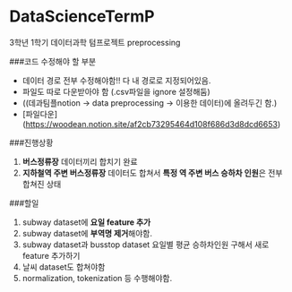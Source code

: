 # DataScienceTermP
3학년 1학기 데이터과학 텀프로젝트 preprocessing

###코드 수정해야 할 부분
+ 데이터 경로 전부 수정해야함!! 다 내 경로로 지정되어있음.
+ 파일도 따로 다운받아야 함 (.csv파일을 ignore 설정해둠)
+ ((데과팀플notion -> data preprocessing -> 이용한 데이터)에 올려두긴 함.)
+ [파일다운] (https://woodean.notion.site/af2cb73295464d108f686d3d8dcd6653)

###진행상황
1. **버스정류장** 데이터끼리 합치기 완료
2. **지하철역 주변 버스정류장** 데이터도 합쳐서 **특정 역 주변 버스 승하차 인원**은 전부 합쳐진 상태

###할일
1. subway dataset에 **요일 feature 추가**
2. subway dataset에 **부역명 제거**해야함.
3. subway dataset과 busstop dataset 요일별 평균 승하차인원 구해서 새로 feature 추가하기
4. 날씨 dataset도 합쳐야함
5. normalization, tokenization 등 수행해야함.
